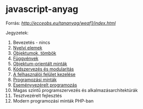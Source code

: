 # javascript-anyag

Forrás: *http://ecceobs.eu/tananyag/weaf1/index.html*

Jegyzetek:

1. Bevezetés - nincs
2. [Nyelvi elemek](https://github.com/ramee/javascript-anyag/blob/master/lesson2.md)
3. [Objektumok, tömbök](https://github.com/ramee/javascript-anyag/blob/master/lesson3.md)
4. [Függvények](https://github.com/ramee/javascript-anyag/blob/master/lesson4.md)
5. [Objektum-orientált minták](https://github.com/ramee/javascript-anyag/blob/master/lesson5.md)
6. [Kódszervezés és modularitás](https://github.com/ramee/javascript-anyag/blob/master/lesson6.md)
7. [A felhasználói felület kezelése](https://github.com/ramee/javascript-anyag/blob/master/lesson7.md)
8. [Programozási minták](https://github.com/ramee/javascript-anyag/blob/master/lesson8.md)
9. [Eseményvezérelt programozás](https://github.com/ramee/javascript-anyag/blob/master/lesson9.md)
10. Magas szintű programszervezés és alkalmazásarchitektúrák
11. Tesztvezérelt fejlesztés
12. Modern programozási minták PHP-ban
